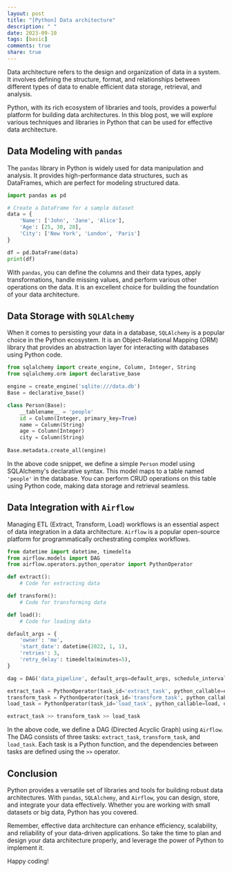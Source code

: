 ```yaml
---
layout: post
title: "[Python] Data architecture"
description: " "
date: 2023-09-10
tags: [basic]
comments: true
share: true
---
```


Data architecture refers to the design and organization of data in a system. It involves defining the structure, format, and relationships between different types of data to enable efficient data storage, retrieval, and analysis.

Python, with its rich ecosystem of libraries and tools, provides a powerful platform for building data architectures. In this blog post, we will explore various techniques and libraries in Python that can be used for effective data architecture.

## Data Modeling with `pandas`

The `pandas` library in Python is widely used for data manipulation and analysis. It provides high-performance data structures, such as DataFrames, which are perfect for modeling structured data.

```python
import pandas as pd

# Create a DataFrame for a sample dataset
data = {
    'Name': ['John', 'Jane', 'Alice'],
    'Age': [25, 30, 28],
    'City': ['New York', 'London', 'Paris']
}

df = pd.DataFrame(data)
print(df)
```

With `pandas`, you can define the columns and their data types, apply transformations, handle missing values, and perform various other operations on the data. It is an excellent choice for building the foundation of your data architecture.

## Data Storage with `SQLAlchemy`

When it comes to persisting your data in a database, `SQLAlchemy` is a popular choice in the Python ecosystem. It is an Object-Relational Mapping (ORM) library that provides an abstraction layer for interacting with databases using Python code.

```python
from sqlalchemy import create_engine, Column, Integer, String
from sqlalchemy.orm import declarative_base

engine = create_engine('sqlite:///data.db')
Base = declarative_base()

class Person(Base):
    __tablename__ = 'people'
    id = Column(Integer, primary_key=True)
    name = Column(String)
    age = Column(Integer)
    city = Column(String)
    
Base.metadata.create_all(engine)
```

In the above code snippet, we define a simple `Person` model using SQLAlchemy's declarative syntax. This model maps to a table named `'people'` in the database. You can perform CRUD operations on this table using Python code, making data storage and retrieval seamless.

## Data Integration with `Airflow`

Managing ETL (Extract, Transform, Load) workflows is an essential aspect of data integration in a data architecture. `Airflow` is a popular open-source platform for programmatically orchestrating complex workflows.

```python
from datetime import datetime, timedelta
from airflow.models import DAG
from airflow.operators.python_operator import PythonOperator

def extract():
    # Code for extracting data

def transform():
    # Code for transforming data

def load():
    # Code for loading data

default_args = {
    'owner': 'me',
    'start_date': datetime(2022, 1, 1),
    'retries': 3,
    'retry_delay': timedelta(minutes=5),
}

dag = DAG('data_pipeline', default_args=default_args, schedule_interval='@daily')

extract_task = PythonOperator(task_id='extract_task', python_callable=extract, dag=dag)
transform_task = PythonOperator(task_id='transform_task', python_callable=transform, dag=dag)
load_task = PythonOperator(task_id='load_task', python_callable=load, dag=dag)

extract_task >> transform_task >> load_task
```

In the above code, we define a DAG (Directed Acyclic Graph) using `Airflow`. The DAG consists of three tasks: `extract_task`, `transform_task`, and `load_task`. Each task is a Python function, and the dependencies between tasks are defined using the `>>` operator.

## Conclusion

Python provides a versatile set of libraries and tools for building robust data architectures. With `pandas`, `SQLAlchemy`, and `Airflow`, you can design, store, and integrate your data effectively. Whether you are working with small datasets or big data, Python has you covered.

Remember, effective data architecture can enhance efficiency, scalability, and reliability of your data-driven applications. So take the time to plan and design your data architecture properly, and leverage the power of Python to implement it.

Happy coding!